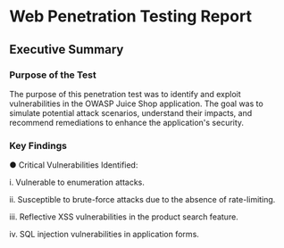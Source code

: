 # Web Penetration Testing Report

## Executive Summary

### Purpose of the Test

The purpose of this penetration test was to identify and exploit vulnerabilities in the OWASP Juice Shop application. The goal was to simulate potential attack scenarios, understand their impacts, and recommend remediations to enhance the application's security.

### Key Findings

   ● Critical Vulnerabilities Identified:

  i. Vulnerable to enumeration attacks.
  
  ii. Susceptible to brute-force attacks due to the absence of rate-limiting.
  
  iii. Reflective XSS vulnerabilities in the product search feature.
  
  iv. SQL injection vulnerabilities in application forms.
